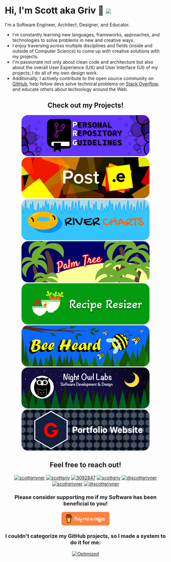 <!-- Begin README -->

# Hi, I'm Scott aka Griv 👋 ![](https://komarev.com/ghpvc/?username=scottgriv&color=orange&style=flat-square&label=Profile+Views)

I'm a Software Engineer, Architect, Designer, and Educator.

- I'm constantly learning new languages, frameworks, approaches, and technologies to solve problems in new and creative ways.
- I enjoy traversing across multiple disciplines and fields (inside and outside of Computer Science) to come up with creative solutions with my projects.
- I'm passionate not only about clean code and architecture but also about the overall User Experience (UX) and User Interface (UI) of my projects; I do all of my own design work.
- Additionally, I actively contribute to the open source community on [GitHub](https://github.com/scottgriv), help fellow devs solve technical problems on [Stack Overflow](https://stackoverflow.com/users/3092847), and educate others about technology around the Web.

<h2 align="center"><b>Check out my Projects!</b></h2>
<div align="center">
    <a href="https://github.com/scottgriv/PRG-Personal-Repository-Guidelines" target="_blank">
        <img src="./docs/images/prg-banner_small-rounded.png" alt="PRG Banner" width="400" height="128"/>
    </a>
    <a href="https://github.com/scottgriv/Post.e" target="_blank">
        <img src="./docs/images/post-e-banner_small-rounded.png" alt="Post.e Banner" width="400" height="128"/>
    </a>
    <a href="https://github.com/scottgriv/River-Charts" target="_blank">
        <img src="./docs/images/river-charts-banner_small-rounded.png" alt="River Charts Banner" width="400" height="128"/>
    </a>
    <a href="https://github.com/scottgriv/Palm-Tree" target="_blank">
        <img src="./docs/images/palm-tree-banner_small-rounded.png"alt="Palm Tree Banner" width="400" height="128"/>
    </a>
    <a href="https://reciperesizer.com" target="_blank">
        <img src="./docs/images/recipe-resizer-banner_small-rounded.png" alt="Recipe Resizer Banner" width="400" height="128"/>
    </a>
    <a href="https://beeheard.com" target="_blank">
        <img src="./docs/images/bee-heard-banner_small-rounded.png" alt="Bee Heard Banner" width="400" height="128"/>
    </a>
    <a href="https://nightowllabs.net" target="_blank">
        <img src="./docs/images/nol-banner_small-rounded.png" alt="Business Banner" width="400" 
        height="128"/>
    </a>
    <a href="https://scottgrivner.dev" target="_blank">
        <img src="./docs/images/scottgriv-banner_small-rounded.png" alt="Portfolio Banner" width="400" height="128"/>
    </a>
</div>

<h2 align="center"><b>Feel free to reach out!</b></h2>
<p align="center">
    <a href="https://linkedin.com/in/scottgrivner/" target="_blank"><img align="center" src="https://raw.githubusercontent.com/rahuldkjain/github-profile-readme-generator/master/src/images/icons/Social/linked-in-alt.svg" alt="scottgrivner" height="30" width="40" /></a>
    <a href="https://github.com/scottgriv" target="blank"><img align="center" src="https://raw.githubusercontent.com/rahuldkjain/github-profile-readme-generator/master/src/images/icons/Social/github.svg" alt="scottgriv" height="30" width="40" /></a>
    <a href="https://stackoverflow.com/users/3092847" target="_blank"><img align="center" src="https://raw.githubusercontent.com/rahuldkjain/github-profile-readme-generator/master/src/images/icons/Social/stack-overflow.svg" alt="3092847" height="30" width="40" /></a>
    <a href="https://codepen.io/scottgriv" target="blank"><img align="center" src="https://raw.githubusercontent.com/rahuldkjain/github-profile-readme-generator/master/src/images/icons/Social/codepen.svg" alt="scottgriv" height="30" width="40" /></a>
    <a href="https://medium.com/@scottgrivner" target="blank"><img align="center" src="https://raw.githubusercontent.com/rahuldkjain/github-profile-readme-generator/master/src/images/icons/Social/medium.svg" alt="@scottgrivner" height="30" width="40" /></a>
    <a href="https://twitter.com/scottgrivner" target="blank"><img align="center" src="https://raw.githubusercontent.com/rahuldkjain/github-profile-readme-generator/master/src/images/icons/Social/twitter.svg" alt="scottgrivner" height="30" width="40" /></a>
    <a href="https://www.youtube.com/@scottgrivner" target="blank"><img align="center" src="https://raw.githubusercontent.com/rahuldkjain/github-profile-readme-generator/master/src/images/icons/Social/youtube.svg" alt="@scottgrivner" height="30" width="40" /></a>
</p>
<h3 align="center"><b>Please consider supporting me if my Software has been beneficial to you!</b></h3>
<p align="center">
<a href="https://www.buymeacoffee.com/scottgriv"> <img align="center" src="./docs/images/bmac-orange_button.png" height="42" width="150" alt="https://www.buymeacoffee.com/scottgriv" /></a>
</p>
<h3 align="center"><b>I couldn't categorize my GitHub projects, so I made a system to do it for me:</b></h3>
<p align="center">
    <a href="https://scottgriv.github.io/PRG-Personal-Repository-Guidelines" target="_blank">
        <img src="https://github.com/scottgriv/PRG-Personal-Repository-Guidelines/raw/main/docs/images/prg_optimized.png" alt="Optimized" width="138" height="51" />
    </a>
</p>

<!-- End README -->
